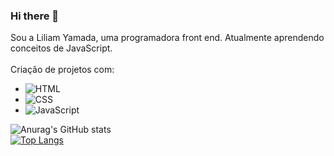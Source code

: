 ### Hi there 👋

Sou a Liliam Yamada, uma programadora front end. Atualmente aprendendo conceitos de JavaScript. 
<br>
<br>
Criação de projetos com:
- <img src="https://img.shields.io/badge/HTML5-E34F26?style=for-the-badge&logo=html5&logoColor=white" alt= "HTML"> 
- <img src="https://img.shields.io/badge/CSS3-1572B6?style=for-the-badge&logo=css3&logoColor=white" alt="CSS">
- <img src="https://img.shields.io/badge/JavaScript-F7DF1E?style=for-the-badge&logo=javascript&logoColor=black" alt="JavaScript">
![Anurag's GitHub stats](https://github-readme-stats.vercel.app/api?username=LiliKaori&show_icons=true)
<br>
[![Top Langs](https://github-readme-stats.vercel.app/api/top-langs/?username=LiliKaori&layout=compact)](https://github.com/anuraghazra/github-readme-stats)
<!--
**LiliKaori/Lilikaori** is a ✨ _special_ ✨ repository because its `README.md` (this file) appears on your GitHub profile.

Here are some ideas to get you started:

- 🔭 I’m currently working on ...
- 🌱 I’m currently learning ...
- 👯 I’m looking to collaborate on ...
- 🤔 I’m looking for help with ...
- 💬 Ask me about ...
- 📫 How to reach me: ...
- 😄 Pronouns: ...
- ⚡ Fun fact: ...
Emoji's code: https://gist.github.com/rxaviers/7360908?_gl=1*12e2ab2*_ga*MTEyNDUyMjQ4NC4xNjc1NjkwMDEy*_ga_37GXT4VGQK*MTY3NjQ2OTEwNy40My4xLjE2NzY0NzE4NzIuMC4wLjA.
Button's image: https://dev.to/envoy_/150-badges-for-github-pnk?_gl=1*ictg62*_ga*MTEyNDUyMjQ4NC4xNjc1NjkwMDEy*_ga_37GXT4VGQK*MTY3NjQ2OTEwNy40My4xLjE2NzY0NzE4NzIuMC4wLjA.
https://github.com/anuraghazra/github-readme-stats?_gl=1*1tjscua*_ga*MTEyNDUyMjQ4NC4xNjc1NjkwMDEy*_ga_37GXT4VGQK*MTY3NjQ2OTEwNy40My4xLjE2NzY0NzE4NzIuMC4wLjA.
-->
